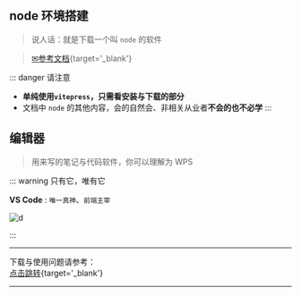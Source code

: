 
## node 环境搭建

> 说人话：就是下载一个叫 `node` 的软件

> [✉参考文档](/repo/programming/nodejs/00%20简述.md){target='_blank'}

::: danger <Badge type='warning'>请注意</Badge>
- **单纯使用`vitepress`，只需看安装与下载的部分**
- 文档中 `node` 的其他内容，会的自然会、非相关从业者**不会的也不必学**
:::



## 编辑器

> 用来写的笔记与代码软件，你可以理解为 WPS 

::: warning  只有它，唯有它

**VS Code** : `唯一真神`、`前端主宰`

![d](/notesPic/202401071432.png)


:::

---

下载与使用问题请参考：  
[点击跳转](/repo/vscode/00%20重要提醒.md){target='_blank'}

---



